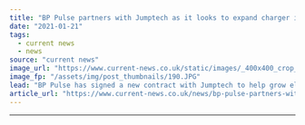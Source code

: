 ```yaml
---
title: "BP Pulse partners with Jumptech as it looks to expand charger installations beyond 100,000"
date: "2021-01-21"
tags: 
  - current news
  - news
source: "current news"
image_url: "https://www.current-news.co.uk/static/images/_400x400_crop_center-center/bp-pulse-Jumptech-partnership-credit-BP-Pulse.JPG"
image_fp: "/assets/img/post_thumbnails/190.JPG"
lead: "​BP Pulse has signed a new contract with Jumptech to help grow electric vehicle (EV) charger installations."
article_url: "https://www.current-news.co.uk/news/bp-pulse-partners-with-jumptech-as-it-looks-to-expand-charger-installations-beyond-100-000?utm_source=rss-feeds&utm_medium=rss&utm_campaign=rss"
---
```


---
